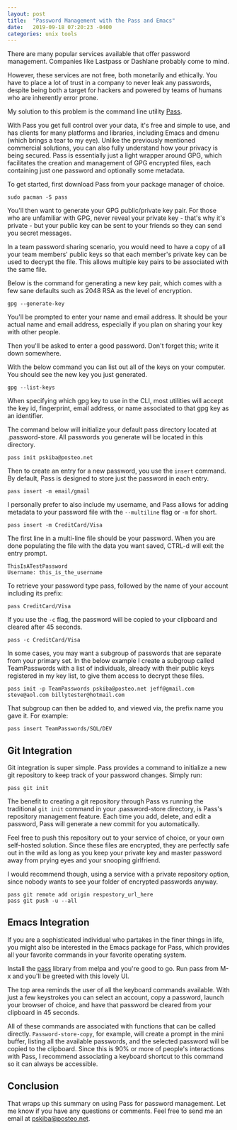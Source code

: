 ```yaml
---
layout: post
title:  "Password Management with the Pass and Emacs"
date:   2019-09-18 07:20:23 -0400
categories: unix tools
---
```

There are many popular services available that offer password management. Companies like Lastpass or Dashlane probably come to mind. 

However, these services are not free, both monetarily and ethically. You have to place a lot of trust in a company to never leak any passwords, despite being both a target for hackers and powered by teams of humans who are inherently error prone.

My solution to this problem is the command line utility [Pass](https://www.passwordstore.org/).

With Pass you get full control over your data, it's free and simple to use, and has clients for many platforms and libraries, including Emacs and dmenu (which brings a tear to my eye). Unlike the previously mentioned commercial solutions, you can also fully understand how your privacy is being secured. Pass is essentially just a light wrapper around GPG, which facilitates the creation and management of GPG encrypted files, each containing just one password and optionally some metadata.

To get started, first download Pass from your package manager of choice.

```
sudo pacman -S pass
```

You'll then want to generate your GPG public/private key pair. For those who are unfamiliar with GPG, never reveal your private key - that's why it's private - but your public key can be sent to your friends so they can send you secret messages.

In a team password sharing scenario, you would need to have a copy of all your team members' public keys so that each member's private key can be used to decrypt the file. This allows multiple key pairs to be associated with the same file.

Below is the command for generating  a new key pair, which comes with a few sane defaults such as 2048 RSA as the level of encryption.

```
gpg --generate-key
```
You'll be prompted to enter your name and email address. It should be your actual name and email address, especially if you plan on sharing your key with other people.

Then you'll be asked to enter a good password. Don't forget this; write it down somewhere. 

With the below command you can list out all of the keys on your computer. You should see the new key you just generated.
```
gpg --list-keys
```

When specifying which gpg key to use in the CLI, most utilities will accept the key id, fingerprint, email address, or name associated to that gpg key as an identifier.

The command below will initialize your default pass directory located at .password-store. All passwords you generate will be located in this directory.
```
pass init pskiba@posteo.net
```
Then to create an entry for a new password, you use the `insert` command. By default, Pass is designed to store just the password in each entry. 

```
pass insert -m email/gmail
```
I personally prefer to also include my username, and Pass allows for adding metadata to your password file with the `--multiline` flag or `-m` for short.

```
pass insert -m CreditCard/Visa
```
The first line in a multi-line file should be your password. When you are done populating the file with the data you want saved, CTRL-d will exit the entry prompt.

```
ThisIsATestPassword
Username: this_is_the_username
```

To retrieve your password type pass, followed by the name of your account including its prefix:
```
pass CreditCard/Visa
```
If you use the `-c` flag, the password will be copied to your clipboard and cleared after 45 seconds.

```
pass -c CreditCard/Visa
```

In some cases, you may want a subgroup of passwords that are separate from your primary set. In the below example I create a subgroup called TeamPasswords with a list of individuals, already with their public keys registered in my key list, to give them access to decrypt these files.
```
pass init -p TeamPasswords pskiba@posteo.net jeff@gmail.com steve@aol.com billytester@hotmail.com
```

That subgroup can then be added to, and viewed via, the prefix name you gave it. For example:
```
pass insert TeamPasswords/SQL/DEV
```

<div>
<amp-ad width="100vw" height="320" type="adsense" data-ad-client="ca-pub-3392919614221850" data-ad-slot="2178961690" data-auto-format="rspv" data-full-width>
      <div overflow></div>
</amp-ad>
</div>

## Git Integration
Git integration is super simple. Pass provides a command to initialize a new git repository to keep track of your password changes. Simply run:

```
pass git init
```
The benefit to creating a git repository through Pass vs running the traditional `git init` command in your .password-store directory, is Pass's repository management feature. Each time you add, delete, and edit a password, Pass will generate a new commit for you automatically.

Feel free to push this repository out to your service of choice, or your own self-hosted solution. Since these files are encrypted, they are perfectly safe out in the wild as long as you keep your private key and master password away from prying eyes and your snooping girlfriend.

I would recommend though, using a service with a private repository option, since nobody wants to see your folder of encrypted passwords anyway.

```
pass git remote add origin respostory_url_here
pass git push -u --all
```

## Emacs Integration
If you are a sophisticated individual who partakes in the finer things in life, you might also be interested in the Emacs package for Pass, which provides all your favorite commands in your favorite operating system. 

Install the [pass](https://melpa.org/#/pass) library from melpa and you're good to go. Run pass from M-x and you'll be greeted with this lovely UI.

<div>
<amp-img  height="683" width="1247" layout="responsive" src="/assets/images/pass-cli/emacs-pass.png" alt="Emacs Pass Package" />
</div>

The top area reminds the user of all the keyboard commands available. With just a few keystrokes you can select an account, copy a password, launch your browser of choice, and have that password be cleared from your clipboard in 45 seconds.

All of these commands are associated with functions that can be called directly. `Password-store-copy`, for example, will create a prompt in the mini buffer, listing all the available passwords, and the selected password will be copied to the clipboard. Since this is 90% or more of people's interactions with Pass, I recommend associating a keyboard shortcut to this command so it can always be accessible. 

## Conclusion

That wraps up this summary on using Pass for password management. Let me know if you have any questions or comments. Feel free to send me an email at [pskiba@posteo.net](mailto:pskiba@posteo.net).
